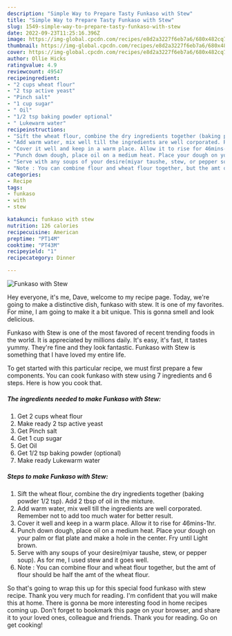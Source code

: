 ```yaml
---
description: "Simple Way to Prepare Tasty Funkaso with Stew"
title: "Simple Way to Prepare Tasty Funkaso with Stew"
slug: 1549-simple-way-to-prepare-tasty-funkaso-with-stew
date: 2022-09-23T11:25:16.396Z
image: https://img-global.cpcdn.com/recipes/e8d2a3227f6eb7a6/680x482cq70/funkaso-with-stew-recipe-main-photo.jpg
thumbnail: https://img-global.cpcdn.com/recipes/e8d2a3227f6eb7a6/680x482cq70/funkaso-with-stew-recipe-main-photo.jpg
cover: https://img-global.cpcdn.com/recipes/e8d2a3227f6eb7a6/680x482cq70/funkaso-with-stew-recipe-main-photo.jpg
author: Ollie Hicks
ratingvalue: 4.9
reviewcount: 49547
recipeingredient:
- "2 cups wheat flour"
- "2 tsp active yeast"
- "Pinch salt"
- "1 cup sugar"
- " Oil"
- "1/2 tsp baking powder optional"
- " Lukewarm water"
recipeinstructions:
- "Sift the wheat flour, combine the dry ingredients together (baking powder 1/2 tsp). Add 2 tbsp of oil in the mixture."
- "Add warm water, mix well till the ingredients are well corporated. Remember not to add too much water for better result."
- "Cover it well and keep in a warm place. Allow it to rise for 46mins-1hr."
- "Punch down dough, place oil on a medium heat. Place your dough on your palm or flat plate and make a hole in the center. Fry until Light brown."
- "Serve with any soups of your desire(miyar taushe, stew, or pepper soup). As for me, I used stew and it goes well."
- "Note : You can combine flour and wheat flour together, but the amt of flour should be half the amt of the wheat flour."
categories:
- Recipe
tags:
- funkaso
- with
- stew

katakunci: funkaso with stew 
nutrition: 126 calories
recipecuisine: American
preptime: "PT14M"
cooktime: "PT43M"
recipeyield: "1"
recipecategory: Dinner

---
```



![Funkaso with Stew](https://img-global.cpcdn.com/recipes/e8d2a3227f6eb7a6/680x482cq70/funkaso-with-stew-recipe-main-photo.jpg)

Hey everyone, it's me, Dave, welcome to my recipe page. Today, we're going to make a distinctive dish, funkaso with stew. It is one of my favorites. For mine, I am going to make it a bit unique. This is gonna smell and look delicious.



Funkaso with Stew is one of the most favored of recent trending foods in the world. It is appreciated by millions daily. It's easy, it's fast, it tastes yummy. They're fine and they look fantastic. Funkaso with Stew is something that I have loved my entire life.


To get started with this particular recipe, we must first prepare a few components. You can cook funkaso with stew using 7 ingredients and 6 steps. Here is how you cook that.

<!--inarticleads1-->

##### The ingredients needed to make Funkaso with Stew:

1. Get 2 cups wheat flour
1. Make ready 2 tsp active yeast
1. Get Pinch salt
1. Get 1 cup sugar
1. Get  Oil
1. Get 1/2 tsp baking powder (optional)
1. Make ready  Lukewarm water




<!--inarticleads2-->

##### Steps to make Funkaso with Stew:

1. Sift the wheat flour, combine the dry ingredients together (baking powder 1/2 tsp). Add 2 tbsp of oil in the mixture.
1. Add warm water, mix well till the ingredients are well corporated. Remember not to add too much water for better result.
1. Cover it well and keep in a warm place. Allow it to rise for 46mins-1hr.
1. Punch down dough, place oil on a medium heat. Place your dough on your palm or flat plate and make a hole in the center. Fry until Light brown.
1. Serve with any soups of your desire(miyar taushe, stew, or pepper soup). As for me, I used stew and it goes well.
1. Note : You can combine flour and wheat flour together, but the amt of flour should be half the amt of the wheat flour.




So that's going to wrap this up for this special food funkaso with stew recipe. Thank you very much for reading. I'm confident that you will make this at home. There is gonna be more interesting food in home recipes coming up. Don't forget to bookmark this page on your browser, and share it to your loved ones, colleague and friends. Thank you for reading. Go on get cooking!
